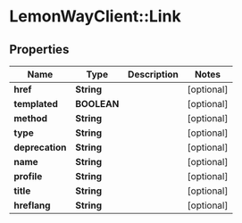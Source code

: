 # LemonWayClient::Link

## Properties
Name | Type | Description | Notes
------------ | ------------- | ------------- | -------------
**href** | **String** |  | [optional] 
**templated** | **BOOLEAN** |  | [optional] 
**method** | **String** |  | [optional] 
**type** | **String** |  | [optional] 
**deprecation** | **String** |  | [optional] 
**name** | **String** |  | [optional] 
**profile** | **String** |  | [optional] 
**title** | **String** |  | [optional] 
**hreflang** | **String** |  | [optional] 


